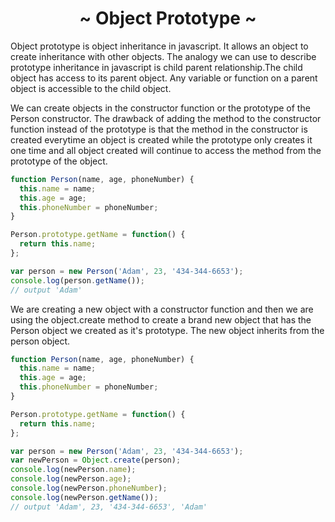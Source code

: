 <h1 align='center'>~ Object Prototype ~</h1>

<p>Object prototype is object inheritance in javascript. It allows an object to create inheritance with other objects. The analogy we can use to describe prototype inheritance in javascript is child parent relationship.The child object has access to its parent object. Any variable or function on a parent object is accessible to the child object.</p>

<p>We can create objects in the constructor function or the prototype of the Person constructor. The drawback of adding the method to the constructor function instead of the prototype is that the method in the constructor is created everytime an object is created while the prototype only creates it one time and all object created will continue to access the method from the prototype of the object.</p>

```javascript
function Person(name, age, phoneNumber) {
  this.name = name;
  this.age = age;
  this.phoneNumber = phoneNumber;
}

Person.prototype.getName = function() {
  return this.name;
};

var person = new Person('Adam', 23, '434-344-6653');
console.log(person.getName());
// output 'Adam'
```

<p>We are creating a new object with a constructor function and then we are using the object.create method to create a brand new object that has the Person object we created as it's prototype. The new object inherits from the person object.</p>

```javascript
function Person(name, age, phoneNumber) {
  this.name = name;
  this.age = age;
  this.phoneNumber = phoneNumber;
}

Person.prototype.getName = function() {
  return this.name;
};

var person = new Person('Adam', 23, '434-344-6653');
var newPerson = Object.create(person);
console.log(newPerson.name);
console.log(newPerson.age);
console.log(newPerson.phoneNumber);
console.log(newPerson.getName());
// output 'Adam', 23, '434-344-6653', 'Adam'
```
